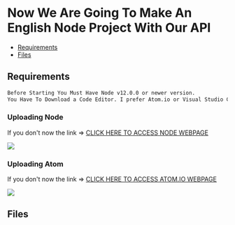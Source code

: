 # Now We Are Going To Make An English Node Project With Our API

- [Requirements](#requirements)
- [Files](#files)

## Requirements

```md
Before Starting You Must Have Node v12.0.0 or newer version.
You Have To Download a Code Editor. I prefer Atom.io or Visual Studio Code.
```

### Uploading Node

If you don't now the link => [CLICK HERE TO ACCESS NODE WEBPAGE](nodejs.org/en)

![](https://cdn.discordapp.com/attachments/727808813838893086/760406087496761344/Ekran_Goruntusu_91.png)

### Uploading Atom

If you don't now the link => [CLICK HERE TO ACCESS ATOM.IO WEBPAGE](atom.io)

![](https://cdn.discordapp.com/attachments/727808813838893086/760407560879734824/Ekran_Goruntusu_92.png)

## Files



